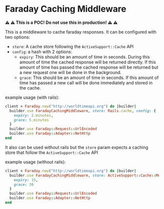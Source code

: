 # Faraday Caching Middleware

**:warning: :warning: This is a POC! Do not use this in production! :warning: :warning:**

This is a middleware to cache faraday responses. It can be configured with two options:

- `store`: A cache store following the `ActiveSupport::Cache` API
- `config`: a hash with 2 options:
  - `expiry`: This should be an amount of time in seconds. During this amount of time the cached response will be returned directly. If this amount of time has passed the cached response will be returned but a new request one will be done in the background.
  - `grace`: This should be an amount of time in seconds. If this amount of time has passed a new call will be done immediately and stored in the cache.

example usage (with rails):

```ruby
client = Faraday.new("http://worldtimeapi.org") do |builder|
  builder.use FaradayCachingMiddleware, store: Rails.cache, config: {
    expiry: 2.minutes,
    grace: 5.minutes
  }
  builder.use Faraday::Request::UrlEncoded
  builder.use Faraday::Adapter::NetHttp
end
```

It also can be used without rails but the `store` param expects a caching store that follow the `ActiveSupport::Cache` API

example usage (without rails):

```ruby
client = Faraday.new("http://worldtimeapi.org") do |builder|
  builder.use FaradayCachingMiddleware, store: ActiveSupport::Cache::MemoryStore.new, config: {
    expiry: 15,
    grace: 30
  }
  builder.use Faraday::Request::UrlEncoded
  builder.use Faraday::Adapter::NetHttp
end
```
